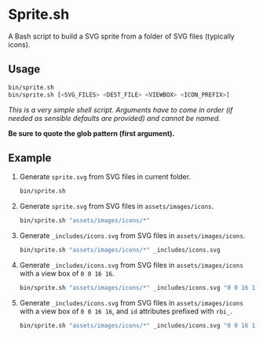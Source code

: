 # Sprite.sh

A Bash script to build a SVG sprite from a folder of SVG files (typically icons).

## Usage

```sh
bin/sprite.sh 
bin/sprite.sh [<SVG_FILES> <DEST_FILE> <VIEWBOX> <ICON_PREFIX>]
```

*This is a very simple shell script. Arguments have to come in order (if needed as sensible defaults are provided) and cannot be named.*

**Be sure to quote the glob pattern (first argument).**

## Example

1. Generate `sprite.svg` from SVG files in current folder.

    ```sh
    bin/sprite.sh
    ```

2. Generate `sprite.svg` from SVG files in `assets/images/icons`.

    ```sh
    bin/sprite.sh "assets/images/icons/*"
    ```

3. Generate `_includes/icons.svg` from SVG files in `assets/images/icons`.

    ```sh
    bin/sprite.sh "assets/images/icons/*" _includes/icons.svg
    ```

4. Generate `_includes/icons.svg` from SVG files in `assets/images/icons` with a view box of `0 0 16 16`.

    ```sh
    bin/sprite.sh "assets/images/icons/*" _includes/icons.svg "0 0 16 16"
    ```

5. Generate `_includes/icons.svg` from SVG files in `assets/images/icons` with a view box of `0 0 16 16`, and `id` attributes prefixed with `rbi_`.

    ```sh
    bin/sprite.sh "assets/images/icons/*" _includes/icons.svg "0 0 16 16" "rbi_"
    ```

